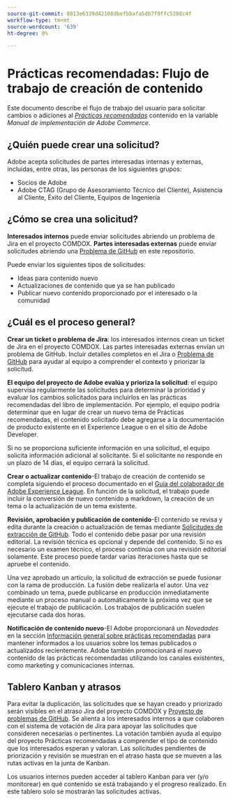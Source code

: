```yaml
---
source-git-commit: 8013e6339d42108dbefbbafa5db7f9ffc5288c4f
workflow-type: tm+mt
source-wordcount: '639'
ht-degree: 0%

---
```

# Prácticas recomendadas: Flujo de trabajo de creación de contenido

Este documento describe el flujo de trabajo del usuario para solicitar cambios o adiciones al *[Prácticas recomendadas](https://experienceleague.adobe.com/docs/commerce-operations/implementation-playbook/best-practices/phases.html)* contenido en la variable *Manual de implementación de Adobe Commerce*.

## ¿Quién puede crear una solicitud?

Adobe acepta solicitudes de partes interesadas internas y externas, incluidas, entre otras, las personas de los siguientes grupos:

- Socios de Adobe
- Adobe CTAG (Grupo de Asesoramiento Técnico del Cliente), Asistencia al Cliente, Éxito del Cliente, Equipos de Ingeniería

## ¿Cómo se crea una solicitud?

**Interesados internos** puede enviar solicitudes abriendo un problema de Jira en el proyecto COMDOX. **Partes interesadas externas** puede enviar solicitudes abriendo una [Problema de GitHub](https://github.com/AdobeDocs/commerce-operations.en/issues/new/choose) en este repositorio.

Puede enviar los siguientes tipos de solicitudes:

- Ideas para contenido nuevo
- Actualizaciones de contenido que ya se han publicado
- Publicar nuevo contenido proporcionado por el interesado o la comunidad

## ¿Cuál es el proceso general?


**Crear un ticket o problema de Jira**: los interesados internos crean un ticket de Jira en el proyecto COMDOX. Las partes interesadas externas envían un problema de GitHub. Incluir detalles completos en el Jira o [Problema de GitHub](https://github.com/AdobeDocs/commerce-operations.en/issues/new/choose) para ayudar al equipo a comprender el contexto y priorizar la solicitud.

**El equipo del proyecto de Adobe evalúa y prioriza la solicitud**: el equipo supervisa regularmente las solicitudes para determinar la prioridad y evaluar los cambios solicitados para incluirlos en las prácticas recomendadas del libro de implementación. Por ejemplo, el equipo podría determinar que en lugar de crear un nuevo tema de Prácticas recomendadas, el contenido solicitado debe agregarse a la documentación de producto existente en el Experience League o en el sitio de Adobe Developer.

Si no se proporciona suficiente información en una solicitud, el equipo solicita información adicional al solicitante. Si el solicitante no responde en un plazo de 14 días, el equipo cerrará la solicitud.

**Crear o actualizar contenido**-El trabajo de creación de contenido se completa siguiendo el proceso documentado en el [Guía del colaborador de Adobe Experience League](https://experienceleague.adobe.com/docs/contributor/contributor-guide/introduction.html). En función de la solicitud, el trabajo puede incluir la conversión de nuevo contenido a markdown, la creación de un tema o la actualización de un tema existente.

**Revisión, aprobación y publicación de contenido**-El contenido se revisa y edita durante la creación o actualización de temas mediante [Solicitudes de extracción de GitHub](https://experienceleague.adobe.com/docs/contributor/contributor-guide/setup/git-fundamentals.html?lang=en#pull-requests). Todo el contenido debe pasar por una revisión editorial. La revisión técnica es opcional y depende del contenido. Si no es necesario un examen técnico, el proceso continúa con una revisión editorial solamente. Este proceso puede tardar varias iteraciones hasta que se apruebe el contenido.

Una vez aprobado un artículo, la solicitud de extracción se puede fusionar con la rama de producción. La fusión debe realizarla el autor. Una vez combinado un tema, puede publicarse en producción inmediatamente mediante un proceso manual o automáticamente la próxima vez que se ejecute el trabajo de publicación. Los trabajos de publicación suelen ejecutarse cada dos horas.

**Notificación de contenido nuevo**-El Adobe proporcionará un *Novedades* en la sección [Información general sobre prácticas recomendadas](https://experienceleague.adobe.com/docs/commerce-operations/implementation-playbook/best-practices/phases.html?lang=en) para mantener informados a los usuarios sobre los temas publicados o actualizados recientemente. Adobe también promocionará el nuevo contenido de las prácticas recomendadas utilizando los canales existentes, como marketing y comunicaciones internas.

## Tablero Kanban y atrasos

Para evitar la duplicación, las solicitudes que se hayan creado y priorizado serán visibles en el atraso Jira del proyecto COMDOX y [Proyecto de problemas de GitHub](https://github.com/orgs/AdobeDocs/projects/6/views/1). Se alienta a los interesados internos a que colaboren con el sistema de votación de Jira para apoyar las solicitudes que consideren necesarias o pertinentes. La votación también ayuda al equipo del proyecto Prácticas recomendadas a comprender el tipo de contenido que los interesados esperan y valoran. Las solicitudes pendientes de priorización y revisión se muestran en el atraso hasta que se mueven a las rutas activas en la junta de Kanban.

Los usuarios internos pueden acceder al tablero Kanban para ver (y/o monitorear) en qué contenido se está trabajando y el progreso realizado. En este tablero solo se mostrarán las solicitudes activas.
